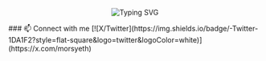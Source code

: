 <p align="center">
  <img src="https://readme-typing-svg.demolab.com?font=Lexend&size=36&pause=1000&color=2C49F7&center=true&vCenter=true&width=800&lines=Welcome+to+Morsy's+GitHub;I'm+a+CT+researcher+%26+contributor;And+building+cool+Web3+stuff" alt="Typing SVG" />
</p>
### 📫 Connect with me
[![X/Twitter](https://img.shields.io/badge/-Twitter-1DA1F2?style=flat-square&logo=twitter&logoColor=white)](https://x.com/morsyeth)

